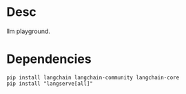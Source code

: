 # Desc
llm playground.

# Dependencies
```shell
pip install langchain langchain-community langchain-core
pip install "langserve[all]"
```